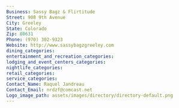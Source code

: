 ```yaml
---
Business: Sassy Bagz & Flirtitude
Street: 908 9th Avenue
City: Greeley
State: Colorado
Zip: 80631
Phone: (970) 302-9323
Website: http://www.sassybagzgreeley.com
dining_categories: 
entertainment_and_recreation_categories: 
lodging_and_event_centers_categories: 
nightlife_categories: 
retail_categories: 
service_categories: 
Contact_Name: Raquel Jandreau
Contact_Email: nrdzf@comcast.net
Logo_image_path: assets/images/directory/directory-default.png
---
```

